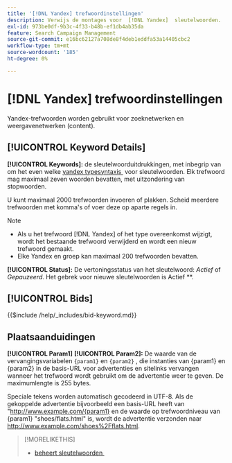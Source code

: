 ```yaml
---
title: '[!DNL Yandex] trefwoordinstellingen'
description: Verwijs de montages voor  [!DNL Yandex]  sleutelwoorden.
exl-id: 973be0df-9b3c-4f33-b48b-ef1db4ab35da
feature: Search Campaign Management
source-git-commit: e16bc62127a708de8f4deb1eddfa53a14405cbc2
workflow-type: tm+mt
source-wordcount: '185'
ht-degree: 0%

---
```


# [!DNL Yandex] trefwoordinstellingen

Yandex-trefwoorden worden gebruikt voor zoeknetwerken en weergavenetwerken (content).

<!-- Note to self: Yandex doesn't have separate website placements for display; users use keywords for the sites/parts of the content network on which they want to advertise. -->

## [!UICONTROL Keyword Details]

**[!UICONTROL Keywords]:** de sleutelwoorduitdrukkingen, met inbegrip van om het even welke [&#x200B; yandex typesyntaxis &#x200B;](https://yandex.com/support/direct/keywords/symbols-and-operators.html) voor sleutelwoorden. Elk trefwoord mag maximaal zeven woorden bevatten, met uitzondering van stopwoorden.

U kunt maximaal 2000 trefwoorden invoeren of plakken. Scheid meerdere trefwoorden met komma&#39;s of voer deze op aparte regels in.

>[!NOTE]
>
>* Als u het trefwoord [!DNL Yandex] of het type overeenkomst wijzigt, wordt het bestaande trefwoord verwijderd en wordt een nieuw trefwoord gemaakt.
>* Elke Yandex en groep kan maximaal 200 trefwoorden bevatten.

**[!UICONTROL Status]:** De vertoningsstatus van het sleutelwoord: *Actief* of *Gepauzeerd*. Het gebrek voor nieuwe sleutelwoorden is Actief **.

## [!UICONTROL Bids]

<!-- **[!UICONTROL Bid]:** -->

{{$include /help/_includes/bid-keyword.md}}

## Plaatsaanduidingen

**[!UICONTROL Param1]** **[!UICONTROL Param2]:** De waarde van de vervangingsvariabelen `{param1}` en `{param2}` , die instanties van {param1} en {param2} in de basis-URL voor advertenties en sitelinks vervangen wanneer het trefwoord wordt gebruikt om de advertentie weer te geven. De maximumlengte is 255 bytes.

Speciale tekens worden automatisch gecodeerd in UTF-8. Als de gekoppelde advertentie bijvoorbeeld een basis-URL heeft van &quot;http://www.example.com/{param1} en de waarde op trefwoordniveau van {param1} &quot;shoes/flats.html&quot; is, wordt de advertentie verzonden naar http://www.example.com/shoes%2Fflats.html.

>[!MORELIKETHIS]
>
>* [&#x200B; beheert sleutelwoorden &#x200B;](/help/search-social-commerce/campaign-management/campaigns/keyword-manage.md)
